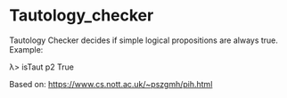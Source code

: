 # Tautology_checker
Tautology Checker decides if simple logical propositions are always true.
Example:

λ> isTaut p2
True

Based on: https://www.cs.nott.ac.uk/~pszgmh/pih.html
